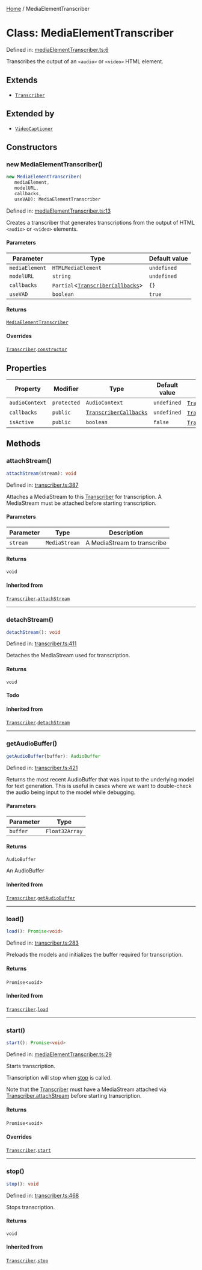 [Home](/docs/globals.md) / MediaElementTranscriber

# Class: MediaElementTranscriber

Defined in: [mediaElementTranscriber.ts:6](https://github.com/usefulsensors/moonshine-js/blob/main/src/mediaElementTranscriber.ts#L6)

Transcribes the output of an `<audio>` or `<video>` HTML element.

## Extends

- [`Transcriber`](/docs/classes/Transcriber.md)

## Extended by

- [`VideoCaptioner`](/docs/classes/VideoCaptioner.md)

## Constructors

### new MediaElementTranscriber()

```ts
new MediaElementTranscriber(
   mediaElement, 
   modelURL, 
   callbacks, 
   useVAD): MediaElementTranscriber
```

Defined in: [mediaElementTranscriber.ts:13](https://github.com/usefulsensors/moonshine-js/blob/main/src/mediaElementTranscriber.ts#L13)

Creates a transcriber that generates transcriptions from the output of HTML `<audio>` or `<video>` elements.

#### Parameters

| Parameter | Type | Default value |
| ------ | ------ | ------ |
| `mediaElement` | `HTMLMediaElement` | `undefined` |
| `modelURL` | `string` | `undefined` |
| `callbacks` | `Partial`\<[`TranscriberCallbacks`](/docs/interfaces/TranscriberCallbacks.md)\> | `{}` |
| `useVAD` | `boolean` | `true` |

#### Returns

[`MediaElementTranscriber`](/docs/classes/MediaElementTranscriber.md)

#### Overrides

[`Transcriber`](/docs/classes/Transcriber.md).[`constructor`](/docs/classes/Transcriber.md#constructors)

## Properties

| Property | Modifier | Type | Default value | Inherited from | Defined in |
| ------ | ------ | ------ | ------ | ------ | ------ |
| <a id="audiocontext"></a> `audioContext` | `protected` | `AudioContext` | `undefined` | [`Transcriber`](/docs/classes/Transcriber.md).[`audioContext`](/docs/classes/Transcriber.md#audiocontext) | [transcriber.ts:208](https://github.com/usefulsensors/moonshine-js/blob/main/src/transcriber.ts#L208) |
| <a id="callbacks-1"></a> `callbacks` | `public` | [`TranscriberCallbacks`](/docs/interfaces/TranscriberCallbacks.md) | `undefined` | [`Transcriber`](/docs/classes/Transcriber.md).[`callbacks`](/docs/classes/Transcriber.md#callbacks-1) | [transcriber.ts:202](https://github.com/usefulsensors/moonshine-js/blob/main/src/transcriber.ts#L202) |
| <a id="isactive"></a> `isActive` | `public` | `boolean` | `false` | [`Transcriber`](/docs/classes/Transcriber.md).[`isActive`](/docs/classes/Transcriber.md#isactive) | [transcriber.ts:209](https://github.com/usefulsensors/moonshine-js/blob/main/src/transcriber.ts#L209) |

## Methods

### attachStream()

```ts
attachStream(stream): void
```

Defined in: [transcriber.ts:387](https://github.com/usefulsensors/moonshine-js/blob/main/src/transcriber.ts#L387)

Attaches a MediaStream to this [Transcriber](/docs/classes/Transcriber.md) for transcription. A MediaStream must be attached before
starting transcription.

#### Parameters

| Parameter | Type | Description |
| ------ | ------ | ------ |
| `stream` | `MediaStream` | A MediaStream to transcribe |

#### Returns

`void`

#### Inherited from

[`Transcriber`](/docs/classes/Transcriber.md).[`attachStream`](/docs/classes/Transcriber.md#attachstream)

***

### detachStream()

```ts
detachStream(): void
```

Defined in: [transcriber.ts:411](https://github.com/usefulsensors/moonshine-js/blob/main/src/transcriber.ts#L411)

Detaches the MediaStream used for transcription.

#### Returns

`void`

#### Todo

#### Inherited from

[`Transcriber`](/docs/classes/Transcriber.md).[`detachStream`](/docs/classes/Transcriber.md#detachstream)

***

### getAudioBuffer()

```ts
getAudioBuffer(buffer): AudioBuffer
```

Defined in: [transcriber.ts:421](https://github.com/usefulsensors/moonshine-js/blob/main/src/transcriber.ts#L421)

Returns the most recent AudioBuffer that was input to the underlying model for text generation. This is useful in cases where
we want to double-check the audio being input to the model while debugging.

#### Parameters

| Parameter | Type |
| ------ | ------ |
| `buffer` | `Float32Array` |

#### Returns

`AudioBuffer`

An AudioBuffer

#### Inherited from

[`Transcriber`](/docs/classes/Transcriber.md).[`getAudioBuffer`](/docs/classes/Transcriber.md#getaudiobuffer)

***

### load()

```ts
load(): Promise<void>
```

Defined in: [transcriber.ts:283](https://github.com/usefulsensors/moonshine-js/blob/main/src/transcriber.ts#L283)

Preloads the models and initializes the buffer required for transcription.

#### Returns

`Promise`\<`void`\>

#### Inherited from

[`Transcriber`](/docs/classes/Transcriber.md).[`load`](/docs/classes/Transcriber.md#load)

***

### start()

```ts
start(): Promise<void>
```

Defined in: [mediaElementTranscriber.ts:29](https://github.com/usefulsensors/moonshine-js/blob/main/src/mediaElementTranscriber.ts#L29)

Starts transcription.

Transcription will stop when [stop](/docs/classes/MediaElementTranscriber.md#stop) is called.

Note that the [Transcriber](/docs/classes/Transcriber.md) must have a MediaStream attached via [Transcriber.attachStream](/docs/classes/Transcriber.md#attachstream) before
starting transcription.

#### Returns

`Promise`\<`void`\>

#### Overrides

[`Transcriber`](/docs/classes/Transcriber.md).[`start`](/docs/classes/Transcriber.md#start)

***

### stop()

```ts
stop(): void
```

Defined in: [transcriber.ts:468](https://github.com/usefulsensors/moonshine-js/blob/main/src/transcriber.ts#L468)

Stops transcription.

#### Returns

`void`

#### Inherited from

[`Transcriber`](/docs/classes/Transcriber.md).[`stop`](/docs/classes/Transcriber.md#stop)
